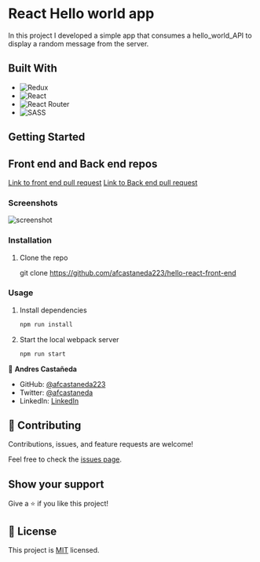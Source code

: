 # React Hello world app

In this project I developed a simple app that consumes a hello_world_API to display a random message from the server.


## Built With

- ![Redux](https://img.shields.io/badge/redux-%23593d88.svg?style=for-the-badge&logo=redux&logoColor=white)
- ![React](https://img.shields.io/badge/react-%2320232a.svg?style=for-the-badge&logo=react&logoColor=%2361DAFB)
- ![React Router](https://img.shields.io/badge/React_Router-CA4245?style=for-the-badge&logo=react-router&logoColor=white)
- ![SASS](https://img.shields.io/badge/SASS-hotpink.svg?style=for-the-badge&logo=SASS&logoColor=white)

## Getting Started

## Front end and Back end repos

   [Link to front end pull request](https://github.com/afcastaneda223/hello-react-front-end)
    [Link to Back end pull request](https://github.com/afcastaneda223/hello-rails-back-end)

### Screenshots

  ![screenshot]() 


### Installation

1. Clone the repo

   git clone https://github.com/afcastaneda223/hello-react-front-end
  

### Usage

1. Install dependencies

   ```sh
   npm run install
   ```

2. Start the local webpack server
   ```sh
   npm run start
   ```

👤 **Andres Castañeda**

- GitHub: [@afcastaneda223](https://github.com/afcastaneda223)
- Twitter: [@afcastaneda](https://twitter.com/afcastaneda)
- LinkedIn: [LinkedIn](https://www.linkedin.com/in/andcast/)

## 🤝 Contributing

Contributions, issues, and feature requests are welcome!

Feel free to check the [issues page](https://github.com/hunter4466/hello_world_front_end/issues).


## Show your support

Give a ⭐️ if you like this project!


## 📝 License

This project is [MIT](https://github.com/hunter4466/hello_world_front_end/blob/development/LICENSE) licensed.
